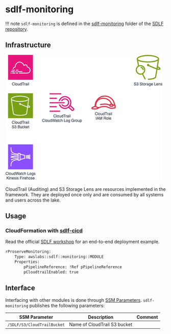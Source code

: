 # sdlf-monitoring

!!! note
    `sdlf-monitoring` is defined in the [sdlf-monitoring](https://github.com/awslabs/aws-serverless-data-lake-framework/tree/main/sdlf-monitoring) folder of the [SDLF repository](https://github.com/awslabs/aws-serverless-data-lake-framework).

## Infrastructure

![SDLF Monitoring](../_static/sdlf-monitoring.png)

CloudTrail (Auditing) and S3 Storage Lens are resources implemented in the framework. They are deployed once only and are consumed by all systems and users across the lake.

## Usage

### CloudFormation with [sdlf-cicd](cicd.md)

Read the official [SDLF workshop](https://sdlf.workshop.aws/) for an end-to-end deployment example.

```
rProserveMonitoring:
    Type: awslabs::sdlf::monitoring::MODULE
    Properties:
        pPipelineReference: !Ref pPipelineReference
        pCloudtrailEnabled: true
```

## Interface

Interfacing with other modules is done through [SSM Parameters](https://docs.aws.amazon.com/systems-manager/latest/userguide/systems-manager-parameter-store.html). `sdlf-monitoring` publishes the following parameters:

| SSM Parameter               | Description                                                      | Comment                                      |
|-----------------------------| ---------------------------------------------------------------- | -------------------------------------------- |
| `/SDLF/S3/CloudTrailBucket` | Name of CloudTrail S3 bucket                                     |                                              |

